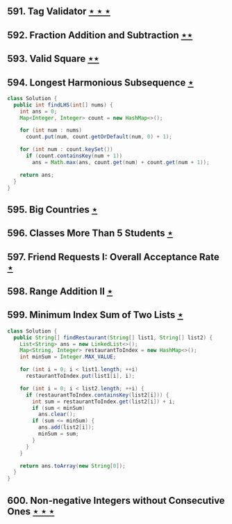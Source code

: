 ## 591. Tag Validator [$\star\star\star$](https://leetcode.com/problems/tag-validator)

## 592. Fraction Addition and Subtraction [$\star\star$](https://leetcode.com/problems/fraction-addition-and-subtraction)

## 593. Valid Square [$\star\star$](https://leetcode.com/problems/valid-square)

## 594. Longest Harmonious Subsequence [$\star$](https://leetcode.com/problems/longest-harmonious-subsequence)

```java
class Solution {
  public int findLHS(int[] nums) {
    int ans = 0;
    Map<Integer, Integer> count = new HashMap<>();

    for (int num : nums)
      count.put(num, count.getOrDefault(num, 0) + 1);

    for (int num : count.keySet())
      if (count.containsKey(num + 1))
        ans = Math.max(ans, count.get(num) + count.get(num + 1));

    return ans;
  }
}
```

## 595. Big Countries [$\star$](https://leetcode.com/problems/big-countries)

## 596. Classes More Than 5 Students [$\star$](https://leetcode.com/problems/classes-more-than-5-students)

## 597. Friend Requests I: Overall Acceptance Rate [$\star$](https://leetcode.com/problems/friend-requests-i-overall-acceptance-rate)

## 598. Range Addition II [$\star$](https://leetcode.com/problems/range-addition-ii)

## 599. Minimum Index Sum of Two Lists [$\star$](https://leetcode.com/problems/minimum-index-sum-of-two-lists)

```java
class Solution {
  public String[] findRestaurant(String[] list1, String[] list2) {
    List<String> ans = new LinkedList<>();
    Map<String, Integer> restaurantToIndex = new HashMap<>();
    int minSum = Integer.MAX_VALUE;

    for (int i = 0; i < list1.length; ++i)
      restaurantToIndex.put(list1[i], i);

    for (int i = 0; i < list2.length; ++i) {
      if (restaurantToIndex.containsKey(list2[i])) {
        int sum = restaurantToIndex.get(list2[i]) + i;
        if (sum < minSum)
          ans.clear();
        if (sum <= minSum) {
          ans.add(list2[i]);
          minSum = sum;
        }
      }
    }

    return ans.toArray(new String[0]);
  }
}
```

## 600. Non-negative Integers without Consecutive Ones [$\star\star\star$](https://leetcode.com/problems/non-negative-integers-without-consecutive-ones)
